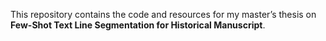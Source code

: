 This repository contains the code and resources for my master’s thesis on **Few-Shot Text Line Segmentation for Historical Manuscript**. 

